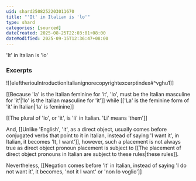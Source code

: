 ```yaml
---
uid: shard2508252203011670
title: "'It' in Italian is 'lo'"
type: shard
categories: [sourced]
dateCreated: 2025-08-25T22:03:01+08:00
dateModified: 2025-09-15T12:36:47+08:00
---
```

'It' in Italian is 'lo'

### Excerpts
![[eleftheriouIntroductionItalianignorecopyrightexcerptindex#^vghu1]]

[[Because 'la' is the Italian feminine for 'it', 'lo', must be the Italian masculine for 'it'|'lo' is the Italian masculine for 'it']] while [['La' is the feminine form of 'it' in Italian|'la' is feminine]]

[[The plural of 'lo', or 'it', is 'li' in Italian. 'Li' means 'them']]

And, [[Unlike 'English', 'it', as a direct object, usually comes before conjugated verbs that point to it in Italian, instead of saying 'I want it', in Italian, it becomes 'It, I want']], however, such a placement is not always true as direct object pronoun placement is subject to [[The placement of direct object pronouns in Italian are subject to these rules|these rules]].

Nevertheless, [[Negation comes before 'it' in Italian, instead of saying 'I do not want it', it becomes, 'not it I want' or 'non lo voglio']]